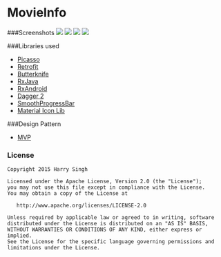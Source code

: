 # MovieInfo

###Screenshots
![](http://i.imgur.com/XSctlx9.jpg?1)
![](http://i.imgur.com/FWpS4qH.jpg?1)
![](http://i.imgur.com/gNq5jXa.jpg?1)
![](http://i.imgur.com/RdiXOtC.jpg?1)


###Libraries used
- [Picasso](https://github.com/square/picasso/)
- [Retrofit](https://github.com/square/retrofit)
- [Butterknife](https://github.com/JakeWharton/butterknife)
- [RxJava](https://github.com/ReactiveX/RxJava)
- [RxAndroid](https://github.com/ReactiveX/RxAndroid)
- [Dagger 2](http://google.github.io/dagger/)
- [SmoothProgressBar](https://github.com/castorflex/SmoothProgressBar)
- [Material Icon Lib](https://github.com/code-mc/material-icon-lib)

###Design Pattern
- [MVP](https://medium.com/mobiwise-blog/android-basic-project-architecture-for-mvp-72f4b33252d0#.rv5qymvvk)

### License

```
Copyright 2015 Harry Singh

Licensed under the Apache License, Version 2.0 (the "License");
you may not use this file except in compliance with the License.
You may obtain a copy of the License at

   http://www.apache.org/licenses/LICENSE-2.0

Unless required by applicable law or agreed to in writing, software
distributed under the License is distributed on an "AS IS" BASIS,
WITHOUT WARRANTIES OR CONDITIONS OF ANY KIND, either express or implied.
See the License for the specific language governing permissions and
limitations under the License.
